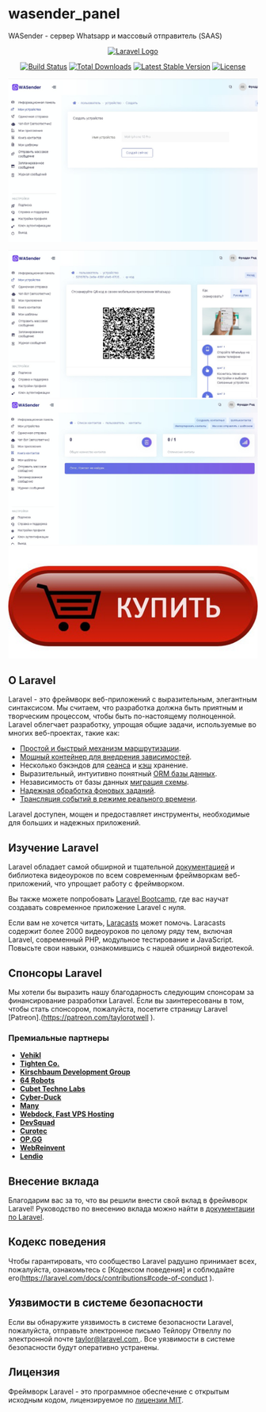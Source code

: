 # wasender_panel
WASender - сервер Whatsapp и массовый отправитель (SAAS)
<p align="center"><a href="https://laravel.com" target="_blank"><img src="https://raw.githubusercontent.com/laravel/art/master/logo-lockup/5%20SVG/2%20CMYK/1%20Full%20Color/laravel-logolockup-cmyk-red.svg" width="400" alt="Laravel Logo"></a></p>

<p align="center">
<a href="https://travis-ci.org/laravel/framework"><img src="https://travis-ci.org/laravel/framework.svg" alt="Build Status"></a>
<a href="https://packagist.org/packages/laravel/framework"><img src="https://img.shields.io/packagist/dt/laravel/framework" alt="Total Downloads"></a>
<a href="https://packagist.org/packages/laravel/framework"><img src="https://img.shields.io/packagist/v/laravel/framework" alt="Latest Stable Version"></a>
<a href="https://packagist.org/packages/laravel/framework"><img src="https://img.shields.io/packagist/l/laravel/framework" alt="License"></a>
</p>
<a href="https://DobroFile.ru/softnull"><img src="https://github.com/moneyrobot2023/wasender_panel/blob/main/1.jpg" alt="Магазин программного обеспечения"></a>

<a href="https://DobroFile.ru/softnull"><img src="https://github.com/moneyrobot2023/wasender_panel/blob/main/2.jpg" alt="купить скрипт"></a>
<a href="https://DobroFile.ru/softnull"><img src="https://github.com/moneyrobot2023/wasender_panel/blob/main/3.jpg" alt="WaSender 2023"></a>
<a href="https://t.me/fradddyrad"><img src="https://github.com/moneyrobot2023/wasender_panel/blob/main/4.jpg" alt="WaSender 2023 купить"></a>

## О Laravel

Laravel - это фреймворк веб-приложений с выразительным, элегантным синтаксисом. Мы считаем, что разработка должна быть приятным и творческим процессом, чтобы быть по-настоящему полноценной. Laravel облегчает разработку, упрощая общие задачи, используемые во многих веб-проектах, такие как:

- [Простой и быстрый механизм маршрутизации](https://laravel.com/docs/routing ).
- [Мощный контейнер для внедрения зависимостей](https://laravel.com/docs/container ).
- Несколько бэкэндов для [сеанса](https://laravel.com/docs/session ) и [кэш](https://laravel.com/docs/cache ) хранение.
- Выразительный, интуитивно понятный [ORM базы данных](https://laravel.com/docs/eloquent ).
- Независимость от базы данных [миграция схемы](https://laravel.com/docs/migrations ).
- [Надежная обработка фоновых заданий](https://laravel.com/docs/queues ).
- [Трансляция событий в режиме реального времени](https://laravel.com/docs/broadcasting ).

Laravel доступен, мощен и предоставляет инструменты, необходимые для больших и надежных приложений.

## Изучение Laravel

Laravel обладает самой обширной и тщательной [документацией](https://laravel.com/docs ) и библиотека видеоуроков по всем современным фреймворкам веб-приложений, что упрощает работу с фреймворком.

Вы также можете попробовать [Laravel Bootcamp](https://bootcamp.laravel.com ), где вас научат создавать современное приложение Laravel с нуля.

Если вам не хочется читать, [Laracasts](https://laracasts.com ) может помочь. Laracasts содержит более 2000 видеоуроков по целому ряду тем, включая Laravel, современный PHP, модульное тестирование и JavaScript. Повысьте свои навыки, ознакомившись с нашей обширной видеотекой.

## Спонсоры Laravel

Мы хотели бы выразить нашу благодарность следующим спонсорам за финансирование разработки Laravel. Если вы заинтересованы в том, чтобы стать спонсором, пожалуйста, посетите страницу Laravel [Patreon].(https://patreon.com/taylorotwell ).

### Премиальные партнеры

- **[Vehikl](https://vehikl.com/)**
- **[Tighten Co.](https://tighten.co)**
- **[Kirschbaum Development Group](https://kirschbaumdevelopment.com)**
- **[64 Robots](https://64robots.com)**
- **[Cubet Techno Labs](https://cubettech.com)**
- **[Cyber-Duck](https://cyber-duck.co.uk)**
- **[Many](https://www.many.co.uk)**
- **[Webdock, Fast VPS Hosting](https://www.webdock.io/en)**
- **[DevSquad](https://devsquad.com)**
- **[Curotec](https://www.curotec.com/services/technologies/laravel/)**
- **[OP.GG](https://op.gg)**
- **[WebReinvent](https://webreinvent.com/?utm_source=laravel&utm_medium=github&utm_campaign=patreon-sponsors)**
- **[Lendio](https://lendio.com)**

## Внесение вклада

Благодарим вас за то, что вы решили внести свой вклад в фреймворк Laravel! Руководство по внесению вклада можно найти в [документации по Laravel](http://laravel.com/docs/contributions ).

## Кодекс поведения

Чтобы гарантировать, что сообщество Laravel радушно принимает всех, пожалуйста, ознакомьтесь с [Кодексом поведения] и соблюдайте его(https://laravel.com/docs/contributions#code-of-conduct ).

## Уязвимости в системе безопасности

Если вы обнаружите уязвимость в системе безопасности Laravel, пожалуйста, отправьте электронное письмо Тейлору Отвеллу по электронной почте [taylor@laravel.com ](mailto:taylor@laravel.com ). Все уязвимости в системе безопасности будут оперативно устранены.

## Лицензия

Фреймворк Laravel - это программное обеспечение с открытым исходным кодом, лицензируемое по [лицензии MIT](https://opensource.org/licenses/MIT ).
